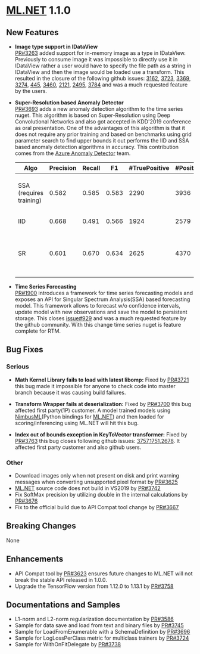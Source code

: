 # [ML.NET](http://dot.net/ml) 1.1.0 
## **New Features**
- **Image type support in IDataView**  
   [PR#3263](https://github.com/dotnet/machinelearning/pull/3263) added support
  for in-memory image as a type in IDataView. Previously to consume image it was
  impossible to directly use it in IDataView rather a user would have to specify
  the file path as a string in IDataView and then the image would be loaded use a
  transform. This resulted in the closure of the following github issues:  [3162](https://github.com/dotnet/machinelearning/issues/3162), [3723](https://github.com/dotnet/machinelearning/issues/3723), [3369](https://github.com/dotnet/machinelearning/issues/3369), [3274](https://github.com/dotnet/machinelearning/issues/3274), [445](https://github.com/dotnet/machinelearning/issues/445), [3460](https://github.com/dotnet/machinelearning/issues/3460), [2121](https://github.com/dotnet/machinelearning/issues/2121), [2495](https://github.com/dotnet/machinelearning/issues/2495), [3784](https://github.com/dotnet/machinelearning/issues/3784) and was a much requested feature by the users.  

- **Super-Resolution based Anomaly Detector**  
   [PR#3693](https://github.com/dotnet/machinelearning/pull/3693) adds a new anomaly detection algorithm to the time series nuget. This algorithm is based on Super-Resolution using Deep Convolutional Networks and also got accepted in KDD'2019 conference as oral presentation. One of the advantages of this algorithm is that it does not require any prior training and based on benchmarks using grid parameter search to find upper bounds it out performs the IID and SSA based anomaly detection algorithms in accuracy. This contribution comes from the [Azure Anomaly Detector](https://azure.microsoft.com/en-us/services/cognitive-services/anomaly-detector/) team.

    Algo | Precision | Recall | F1 | #TruePositive | #Positives | #Anomalies | Fine tuned   parameters
    -- | -- | -- | -- | -- | -- | -- | --
    SSA (requires training) | 0.582 | 0.585 | 0.583 | 2290 | 3936 | 3915 | Confidence=99,   PValueHistoryLength=32, Season=11, and use half the data of each series to do   the training.
    IID | 0.668 | 0.491 | 0.566 | 1924 | 2579 | 3915 | Confidence=99,   PValueHistoryLength=56
    SR | 0.601 | 0.670 | 0.634 | 2625 | 4370 | 3915 | WindowSize=64,   BackAddWindowSize=5, LookaheadWindowSize=5, AveragingWindowSize=3,   JudgementWindowSize=64, Threshold=0.45

- **Time Series Forecasting**  
   [PR#1900](https://github.com/dotnet/machinelearning/pull/1900) introduces a framework for time series forecasting models and exposes an API for Singular Spectrum Analysis(SSA) based forecasting model. This framework allows to forecast w/o confidence intervals, update model with new observations and save the model to persistent storage. This closes [issue#929](https://github.com/dotnet/machinelearning/issues/929) and was a much requested feature by the github community. With this change time series nuget is feature complete for RTM.

## **Bug Fixes**
### Serious
- **Math Kernel Library fails to load with latest libomp:** Fixed by [PR#3721](https://github.com/dotnet/machinelearning/pull/3721) this bug made it impossible for anyone to check code into master branch because it was causing build failures.

- **Transform Wrapper fails at deserialization:** Fixed by [PR#3700](https://github.com/dotnet/machinelearning/pull/3700) this bug affected first party(1P) customer. A model trained models using [NimbusML](https://github.com/microsoft/NimbusML)(Python bindings for [ML.NET](http://dot.net/ml)) and then loaded for scoring/inferencing using ML.NET will hit this bug. 

- **Index out of bounds exception in KeyToVector transformer:** Fixed by [PR#3763](https://github.com/dotnet/machinelearning/pull/3763) this bug closes following github issues: [3757](https://github.com/dotnet/machinelearning/issues/3757),[1751](https://github.com/dotnet/machinelearning/issues/1751),[2678](https://github.com/dotnet/machinelearning/issues/2678). It affected first party customer and also github users. 

### Other
- Download images only when not present on disk and print warning messages when converting unsupported pixel format by [PR#3625](https://github.com/dotnet/machinelearning/pull/3625)
- [ML.NET](http://dot.net/ml) source code does not build in VS2019 by [PR#3742](https://github.com/dotnet/machinelearning/pull/3742)
- Fix SoftMax precision by utilizing double in the internal calculations by [PR#3676](https://github.com/dotnet/machinelearning/pull/3676)
- Fix to the official build due to API Compat tool change by [PR#3667](https://github.com/dotnet/machinelearning/pull/3667)

## **Breaking Changes**
None

## **Enhancements**
- API Compat tool by [PR#3623](https://github.com/dotnet/machinelearning/pull/3623) ensures future changes to ML.NET will not break the stable API released in 1.0.0.
- Upgrade the TensorFlow version from 1.12.0 to 1.13.1 by [PR#3758](https://github.com/dotnet/machinelearning/pull/3758)

## **Documentations and Samples**
- L1-norm and L2-norm regularization documentation by [PR#3586](https://github.com/dotnet/machinelearning/pull/3586)
- Sample for data save and load from text and binary files by [PR#3745](https://github.com/dotnet/machinelearning/pull/3745)
- Sample for LoadFromEnumerable with a SchemaDefinition by [PR#3696](https://github.com/dotnet/machinelearning/pull/3696)
- Sample for LogLossPerClass metric for multiclass trainers by [PR#3724](https://github.com/dotnet/machinelearning/pull/3724)
- Sample for WithOnFitDelegate by [PR#3738](https://github.com/dotnet/machinelearning/pull/3738)
